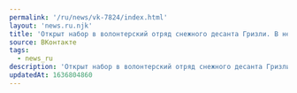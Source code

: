 ```yaml
---
permalink: '/ru/news/vk-7824/index.html'
layout: 'news.ru.njk'
title: 'Открыт набор в волонтерский отряд снежного десанта Гризли. В него входят студенты большинства В…'
source: ВКонтакте
tags:
  - news_ru
description: 'Открыт набор в волонтерский отряд снежного десанта Гризли. В него входят студенты большинства В…'
updatedAt: 1636804860
---
```

